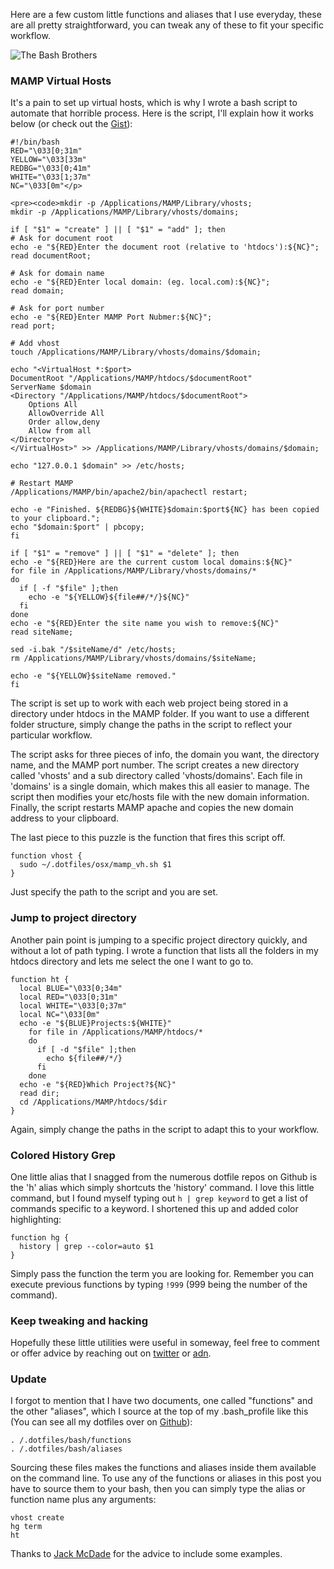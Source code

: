 Here are a few custom little functions and aliases that I use everyday, these are all pretty straightforward, you can tweak any of these to fit your specific workflow.

![The Bash Brothers](/images/bash-bros.gif)

### MAMP Virtual Hosts

It's a pain to set up virtual hosts, which is why I wrote a bash script to automate that horrible process. Here is the script, I'll explain how it works below (or check out the [Gist](https://gist.github.com/3989062)):

```
#!/bin/bash
RED="\033[0;31m"
YELLOW="\033[33m"
REDBG="\033[0;41m"
WHITE="\033[1;37m"
NC="\033[0m"</p>

<pre><code>mkdir -p /Applications/MAMP/Library/vhosts;
mkdir -p /Applications/MAMP/Library/vhosts/domains;

if [ "$1" = "create" ] || [ "$1" = "add" ]; then
# Ask for document root
echo -e "${RED}Enter the document root (relative to 'htdocs'):${NC}";
read documentRoot;

# Ask for domain name
echo -e "${RED}Enter local domain: (eg. local.com):${NC}";
read domain;

# Ask for port number
echo -e "${RED}Enter MAMP Port Nubmer:${NC}";
read port;

# Add vhost
touch /Applications/MAMP/Library/vhosts/domains/$domain;

echo "<VirtualHost *:$port>
DocumentRoot "/Applications/MAMP/htdocs/$documentRoot"
ServerName $domain
<Directory "/Applications/MAMP/htdocs/$documentRoot">
    Options All
    AllowOverride All
    Order allow,deny
    Allow from all
</Directory>
</VirtualHost>" >> /Applications/MAMP/Library/vhosts/domains/$domain;

echo "127.0.0.1 $domain" >> /etc/hosts;

# Restart MAMP
/Applications/MAMP/bin/apache2/bin/apachectl restart;

echo -e "Finished. ${REDBG}${WHITE}$domain:$port${NC} has been copied to your clipboard.";
echo "$domain:$port" | pbcopy;
fi

if [ "$1" = "remove" ] || [ "$1" = "delete" ]; then
echo -e "${RED}Here are the current custom local domains:${NC}"
for file in /Applications/MAMP/Library/vhosts/domains/*
do
  if [ -f "$file" ];then
    echo -e "${YELLOW}${file##/*/}${NC}"
  fi
done
echo -e "${RED}Enter the site name you wish to remove:${NC}"
read siteName;

sed -i.bak "/$siteName/d" /etc/hosts;
rm /Applications/MAMP/Library/vhosts/domains/$siteName;

echo -e "${YELLOW}$siteName removed."
fi
```

The script is set up to work with each web project being stored in a directory under htdocs in the MAMP folder. If you want to use a different folder structure, simply change the paths in the script to reflect your particular workflow.

The script asks for three pieces of info, the domain you want, the directory name, and the MAMP port number. The script creates a new directory called 'vhosts' and a sub directory called 'vhosts/domains'. Each file in 'domains' is a single domain, which makes this all easier to manage. The script then modifies your etc/hosts file with the new domain information. Finally, the script restarts MAMP apache and copies the new domain address to your clipboard.

The last piece to this puzzle is the function that fires this script off.

```
function vhost {
  sudo ~/.dotfiles/osx/mamp_vh.sh $1
}
```

Just specify the path to the script and you are set.

### Jump to project directory

Another pain point is jumping to a specific project directory quickly, and without a lot of path typing. I wrote a function that lists all the folders in my htdocs directory and lets me select the one I want to go to.

```
function ht {
  local BLUE="\033[0;34m"
  local RED="\033[0;31m"
  local WHITE="\033[0;37m"
  local NC="\033[0m"
  echo -e "${BLUE}Projects:${WHITE}"
    for file in /Applications/MAMP/htdocs/*
    do
      if [ -d "$file" ];then
        echo ${file##/*/}
      fi
    done
  echo -e "${RED}Which Project?${NC}"
  read dir;
  cd /Applications/MAMP/htdocs/$dir
}
```

Again, simply change the paths in the script to adapt this to your workflow.

### Colored History Grep

One little alias that I snagged from the numerous dotfile repos on Github is the 'h' alias which simply shortcuts the 'history' command. I love this little command, but I found myself typing out `h | grep keyword` to get a list of commands specific to a keyword. I shortened this up and added color highlighting:

```
function hg {
  history | grep --color=auto $1
}
```

Simply pass the function the term you are looking for. Remember you can execute previous functions by typing `!999` (999 being the number of the command).

### Keep tweaking and hacking

Hopefully these little utilities were useful in someway, feel free to comment or offer advice by reaching out on [twitter](http://twitter.com/a_simpson) or [adn](http://alpha.app.net/a_simpson).

### Update

I forgot to mention that I have two documents, one called "functions" and the other "aliases", which I source at the top of my .bash\_profile like this (You can see all my dotfiles over on [Github](https://github.com/asimpson/dotfiles)):

```
. /.dotfiles/bash/functions
. /.dotfiles/bash/aliases
```

Sourcing these files makes the functions and aliases inside them available on the command line. To use any of the functions or aliases in this post you have to source them to your bash, then you can simply type the alias or function name plus any arguments:

```
vhost create
hg term
ht
```

Thanks to [Jack McDade](https://twitter.com/jackmcdade/status/270926210798854145) for the advice to include some examples.
